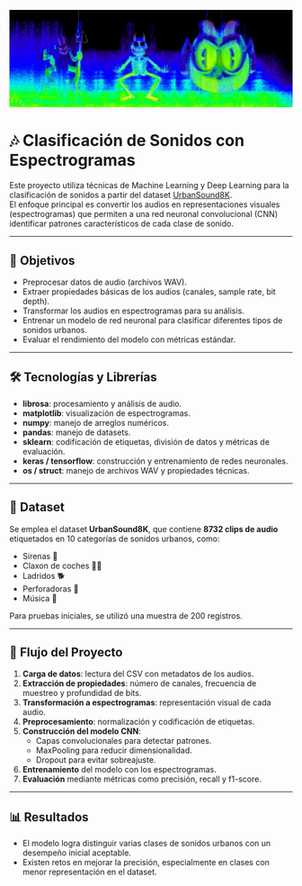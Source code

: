 ![Espectrograma Cuphead](https://github.com/LuisEmilioo/Proyecto_ML/blob/main/SPCTGRMA.JPG?raw=true)
# 🎶 Clasificación de Sonidos con Espectrogramas

Este proyecto utiliza técnicas de Machine Learning y Deep Learning para la clasificación de sonidos a partir del dataset [UrbanSound8K](https://urbansounddataset.weebly.com/urbansound8k.html).  
El enfoque principal es convertir los audios en representaciones visuales (espectrogramas) que permiten a una red neuronal convolucional (CNN) identificar patrones característicos de cada clase de sonido.

---

## 🚀 Objetivos
- Preprocesar datos de audio (archivos WAV).
- Extraer propiedades básicas de los audios (canales, sample rate, bit depth).
- Transformar los audios en espectrogramas para su análisis.
- Entrenar un modelo de red neuronal para clasificar diferentes tipos de sonidos urbanos.
- Evaluar el rendimiento del modelo con métricas estándar.

---

## 🛠️ Tecnologías y Librerías
- **librosa**: procesamiento y análisis de audio.
- **matplotlib**: visualización de espectrogramas.
- **numpy**: manejo de arreglos numéricos.
- **pandas**: manejo de datasets.
- **sklearn**: codificación de etiquetas, división de datos y métricas de evaluación.
- **keras / tensorflow**: construcción y entrenamiento de redes neuronales.
- **os / struct**: manejo de archivos WAV y propiedades técnicas.

---

## 📂 Dataset
Se emplea el dataset **UrbanSound8K**, que contiene **8732 clips de audio** etiquetados en 10 categorías de sonidos urbanos, como:
- Sirenas 🚨  
- Claxon de coches 🚗📢  
- Ladridos 🐕  
- Perforadoras 🔨  
- Música 🎵  

Para pruebas iniciales, se utilizó una muestra de 200 registros.

---

## 🔎 Flujo del Proyecto
1. **Carga de datos**: lectura del CSV con metadatos de los audios.  
2. **Extracción de propiedades**: número de canales, frecuencia de muestreo y profundidad de bits.  
3. **Transformación a espectrogramas**: representación visual de cada audio.  
4. **Preprocesamiento**: normalización y codificación de etiquetas.  
5. **Construcción del modelo CNN**:
   - Capas convolucionales para detectar patrones.
   - MaxPooling para reducir dimensionalidad.
   - Dropout para evitar sobreajuste.
6. **Entrenamiento** del modelo con los espectrogramas.  
7. **Evaluación** mediante métricas como precisión, recall y f1-score.  

---

## 📊 Resultados
- El modelo logra distinguir varias clases de sonidos urbanos con un desempeño inicial aceptable.  
- Existen retos en mejorar la precisión, especialmente en clases con menor representación en el dataset.  


